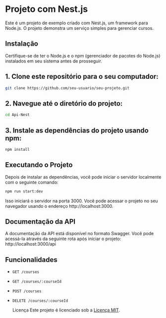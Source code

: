 # Projeto com Nest.js

Este é um projeto de exemplo criado com Nest.js, um framework para Node.js. O projeto demonstra um serviço simples para gerenciar cursos.

## Instalação

Certifique-se de ter o Node.js e o npm (gerenciador de pacotes do Node.js) instalados em seu sistema antes de prosseguir.

## 1. Clone este repositório para o seu computador:

```bash
git clone https://github.com/seu-usuario/seu-projeto.git
```

## 2. Navegue até o diretório do projeto: 
```bash
cd Api-Nest
```

## 3. Instale as dependências do projeto usando npm:
```bash
npm install
```

## Executando o Projeto
Depois de instalar as dependências, você pode iniciar o servidor localmente com o seguinte comando:
```bash
npm run start:dev
```
Isso iniciará o servidor na porta 3000. Você pode acessar o projeto no seu navegador usando o endereço http://localhost:3000.

## Documentação da API

A documentação da API está disponível no formato Swagger. Você pode acessá-la através da seguinte rota após iniciar o projeto: http://localhost:3000/api

## Funcionalidades

- `GET /courses`
- `GET /courses/:courseId`
- `POST /courses`
- `DELETE /courses/:courseId`

  Licença
Este projeto é licenciado sob a [Licença MIT](https://opensource.org/licenses/MIT).

